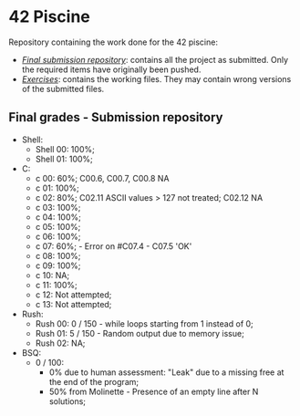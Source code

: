 # 42 Piscine
Repository containing the work done for the 42 piscine:
- <u>*Final submission repository*</u>: contains all the project as submitted. Only the required items have originally been pushed.
- <u>*Exercises*</u>: contains the working files. They may contain wrong versions of the submitted files.

## Final grades - Submission repository
- Shell:
    - Shell 00: 100%;
    - Shell 01: 100%;
- C:
    - c 00: 60%; C00.6, C00.7, C00.8 NA
    - c 01: 100%;
    - c 02: 80%; C02.11 ASCII values > 127 not treated; C02.12 NA
    - c 03: 100%;
    - c 04: 100%;
    - c 05: 100%;
    - c 06: 100%;
    - c 07: 60%; - Error on #C07.4 - C07.5 'OK'
    - c 08: 100%;
    - c 09: 100%;
    - c 10: NA;
    - c 11: 100%;
    - c 12: Not attempted;
    - c 13: Not attempted;
- Rush:
    - Rush 00: 0 / 150 - while loops starting from 1 instead of 0;
    - Rush 01: 5 / 150 - Random output due to memory issue;
    - Rush 02: NA;
- BSQ:
    - 0 / 100: 
        - 0% due to human assessment: "Leak" due to a missing free at the end of the program;
        - 50% from Molinette - Presence of an empty line after N solutions;
